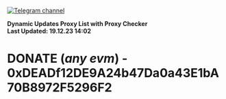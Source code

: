 [![Telegram channel](https://img.shields.io/endpoint?url=https://runkit.io/damiankrawczyk/telegram-badge/branches/master?url=https://t.me/n4z4v0d)](https://t.me/n4z4v0d) 

**Dynamic Updates Proxy List with Proxy Checker**  
**Last Updated: 19.12.23 14:02**

# DONATE (_any evm_) - 0xDEADf12DE9A24b47Da0a43E1bA70B8972F5296F2
